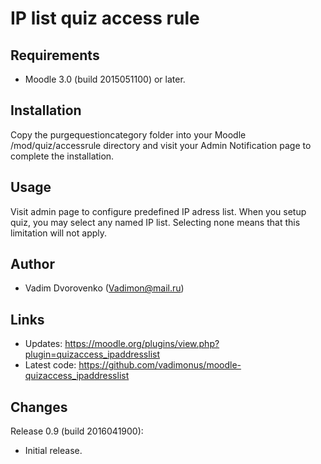 IP list quiz access rule
========================

Requirements
------------
- Moodle 3.0 (build 2015051100) or later.

Installation
------------
Copy the purgequestioncategory folder into your Moodle /mod/quiz/accessrule directory and 
visit your Admin Notification page to complete the installation.

Usage
-----
Visit admin page to configure predefined IP adress list.
When you setup quiz, you may select any named IP list. Selecting none means that this limitation will not apply.

Author
------
- Vadim Dvorovenko (Vadimon@mail.ru)

Links
-----
- Updates: https://moodle.org/plugins/view.php?plugin=quizaccess_ipaddresslist
- Latest code: https://github.com/vadimonus/moodle-quizaccess_ipaddresslist

Changes
-------
Release 0.9 (build 2016041900):
- Initial release.
